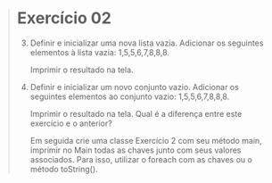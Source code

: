 > # Exercício 02 
> 
> 3. Definir e inicializar uma nova lista vazia. Adicionar os seguintes elementos à lista vazia: 1,5,5,6,7,8,8,8.
> 
>     Imprimir o resultado na tela. 
> 
> 4. Definir e inicializar um novo conjunto vazio. Adicionar os seguintes elementos ao conjunto vazio: 1,5,5,6,7,8,8,8. 
> 
>     Imprimir o resultado na tela. Qual é a diferença entre este exercício e o anterior? 
> 
>     Em seguida crie uma classe Exercício 2 com seu método main, imprimir no Main todas as chaves junto com seus valores associados. Para isso, utilizar o foreach com as chaves ou o método toString(). 